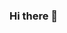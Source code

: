 ### Hi there 👋

<!--
**zhangxuying1004/zhangxuying1004** is a ✨ _special_ ✨ repository because its `README.md` (this file) appears on your GitHub profile.

Here are some ideas to get you started:

- 🔭 I’m currently a final-year postgraduate student in Xiamen University, China.
- 🌱 I’m currently interested in multi-modal learning.
- 👯 I’m looking to collaborate on ...
- 🤔 I’m looking for help with ...
- 💬 Ask me: [Google scholar](https://scholar.google.com/citations?user=76_hOG0AAAAJ&hl=zh-CN&oi=sra)
- 📫 How to reach me: you can email me by zhangxuying1004@gmail.com. You can wechat me by zhangxuying1004 if you are in an emergency.
- 😄 Pronouns: ...
- ⚡ Fun fact: ...
-->
